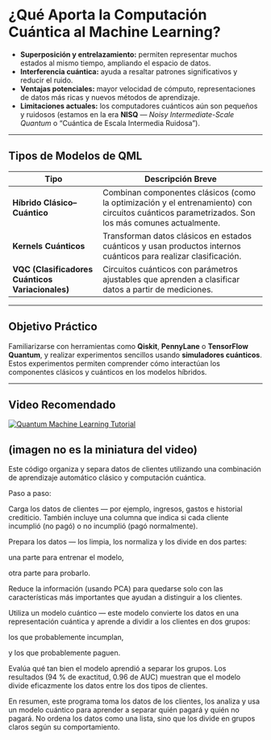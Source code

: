 # ¿Qué Aporta la Computación Cuántica al Machine Learning?

* **Superposición y entrelazamiento:** permiten representar muchos estados al mismo tiempo, ampliando el espacio de datos.
* **Interferencia cuántica:** ayuda a resaltar patrones significativos y reducir el ruido.
* **Ventajas potenciales:** mayor velocidad de cómputo, representaciones de datos más ricas y nuevos métodos de aprendizaje.
* **Limitaciones actuales:** los computadores cuánticos aún son pequeños y ruidosos (estamos en la era **NISQ** — *Noisy Intermediate-Scale Quantum* o “Cuántica de Escala Intermedia Ruidosa”).

---

## Tipos de Modelos de QML

| Tipo                                             | Descripción Breve                                                                                                                                |
| ------------------------------------------------ | ------------------------------------------------------------------------------------------------------------------------------------------------ |
| **Híbrido Clásico–Cuántico**                     | Combinan componentes clásicos (como la optimización y el entrenamiento) con circuitos cuánticos parametrizados. Son los más comunes actualmente. |
| **Kernels Cuánticos**                            | Transforman datos clásicos en estados cuánticos y usan productos internos cuánticos para realizar clasificación.                                 |
| **VQC (Clasificadores Cuánticos Variacionales)** | Circuitos cuánticos con parámetros ajustables que aprenden a clasificar datos a partir de mediciones.                                            |

---

## Objetivo Práctico

Familiarizarse con herramientas como **Qiskit**, **PennyLane** o **TensorFlow Quantum**, y realizar experimentos sencillos usando **simuladores cuánticos**.
Estos experimentos permiten comprender cómo interactúan los componentes clásicos y cuánticos en los modelos híbridos.

---

## Video Recomendado

[![Quantum Machine Learning Tutorial](https://img.youtube.com/vi/ckJMylEYgIw/maxresdefault.jpg)](https://www.youtube.com/watch?v=tM53iQhI0yM)

(imagen no es la miniatura del video)
---
Este código organiza y separa datos de clientes utilizando una combinación de aprendizaje automático clásico y computación cuántica.

Paso a paso:

Carga los datos de clientes — por ejemplo, ingresos, gastos e historial crediticio.
También incluye una columna que indica si cada cliente incumplió (no pagó) o no incumplió (pagó normalmente).

Prepara los datos — los limpia, los normaliza y los divide en dos partes:

una parte para entrenar el modelo,

otra parte para probarlo.

Reduce la información (usando PCA) para quedarse solo con las características más importantes que ayudan a distinguir a los clientes.

Utiliza un modelo cuántico — este modelo convierte los datos en una representación cuántica y aprende a dividir a los clientes en dos grupos:

los que probablemente incumplan,

y los que probablemente paguen.

Evalúa qué tan bien el modelo aprendió a separar los grupos.
Los resultados (94 % de exactitud, 0.96 de AUC) muestran que el modelo divide eficazmente los datos entre los dos tipos de clientes.

En resumen, este programa toma los datos de los clientes, los analiza y usa un modelo cuántico para aprender a separar quién pagará y quién no pagará. No ordena los datos como una lista, sino que los divide en grupos claros según su comportamiento.
